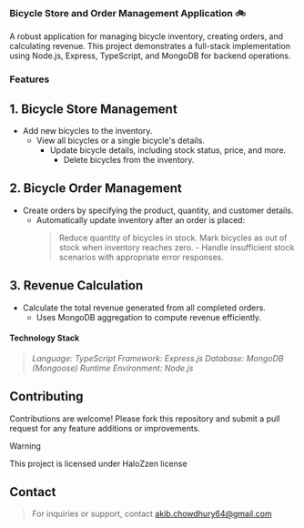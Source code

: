 ### Bicycle Store and Order Management Application 🚲

A robust application for managing bicycle inventory, creating orders, and calculating revenue. This project demonstrates a full-stack implementation using Node.js, Express, TypeScript, and MongoDB for backend operations.

### **Features**

## 1. Bicycle Store Management
  - Add new bicycles to the inventory.
    - View all bicycles or a single bicycle's details.
        - Update bicycle details, including stock status, price, and more.
            - Delete bicycles from the inventory.

## 2. Bicycle Order Management
  - Create orders by specifying the product, quantity, and customer details.
    - Automatically update inventory after an order is placed:
      > Reduce quantity of bicycles in stock.
        > Mark bicycles as out of stock when inventory reaches zero.
          - Handle insufficient stock scenarios with appropriate error responses.

## 3. Revenue Calculation
  - Calculate the total revenue generated from all completed orders.
    - Uses MongoDB aggregation to compute revenue efficiently.


#### Technology Stack
> _Language: TypeScript_
> _Framework: Express.js_
> _Database: MongoDB (Mongoose)_
> _Runtime Environment: Node.js_


## **Contributing**
Contributions are welcome! Please fork this repository and submit a pull request for any feature additions or improvements.

> [!WARNING]
> This project is licensed under HaloZzen license

## **Contact**
> For inquiries or support, contact akib.chowdhury64@gmail.com
